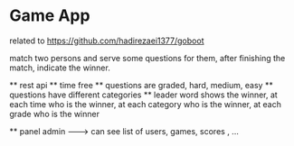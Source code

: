 # Game App

related to https://github.com/hadirezaei1377/goboot

match two persons and serve some questions for them, after finishing the match, indicate the winner.

** rest api
** time free
** questions are graded, hard, medium, easy
** questions have different categories
** leader word shows the winner, at each time who is the winner, at each category  who is the winner, at each grade who is the winner

** panel admin ---> can see list of users, games, scores , ...



